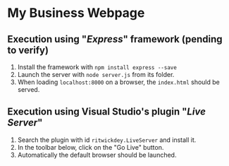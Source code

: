# My Business Webpage
## Execution using "_Express_" framework (pending to verify)

1. Install the framework with `npm install express --save`
2. Launch the server with `node server.js` from its folder.
3. When loading `localhost:8000` on a browser, the `index.html` should be served.

## Execution using Visual Studio's plugin "_Live Server_"

1. Search the plugin with id `ritwickdey.LiveServer` and install it.
2. In the toolbar below, click on the "Go Live" button.
3. Automatically the default browser should be launched.
